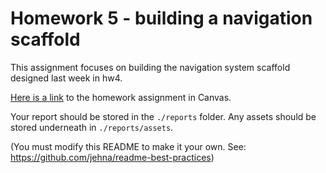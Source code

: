 # Homework 5 - building a navigation scaffold

This assignment focuses on building the navigation system scaffold designed last week in hw4.

[Here is a link](https://virginiacommonwealth.instructure.com/courses/93957/assignments/853469?module_item_id=3241474) to the homework assignment in Canvas.

Your report should be stored in the ``./reports`` folder.  Any assets should be stored underneath in ``./reports/assets``.

(You must modify this README to make it your own.  See: <https://github.com/jehna/readme-best-practices>)


